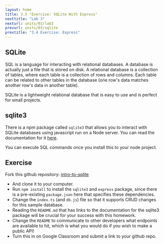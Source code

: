 ```yaml
---
layout: home
title: 3.5 "Exercise: SQLite With Express" 
nexttitle: "Lab 3"
nexturl: units/03/lab3
prevurl: units/03/sqlite
prevtitle: "3.4 Exercise: Express"
--- 
```


## SQLite

SQL is a language for interacting with relational databases. A database is actually just a file that is stored on disk. A relational database is a collection of tables, where each table is a collection of rows and columns. Each table can be related to other tables in the database (one row's data matches another row's data in another table).

SQLite is a lightweight relational database that is easy to use and is perfect for small projects.

## sqlite3

There is a npm package called `sqlite3` that allows you to interact with SQLite databases using javascript run on a Node server. You can read the documentation for it [here](https://github.com/TryGhost/node-sqlite3).

You can execute SQL commands once you install this to your node project.

## Exercise

Fork this github repository: [intro-to-sqlite](https://github.com/hm-software-eng/intro-to-sqlite)

- And clone it to your computer.
- Run `npm install` to install the `sqlite3` and `express` package, since there is a pre-existing `package.json` here that specifies these dependencies.
- Change the `index.ts` (and `db.js`) file so that it supports CRUD changes for this sample database.
- Reading the `README.md` that has links to the documentation for the sqlite3 package will be crucial for your success with this homework.
- Change the `README` to communicate to other developers what endpoints are available to hit, which is what you would do if you wish to make a public API!
- Turn this in on Google Classroom and submit a link to your github repo.